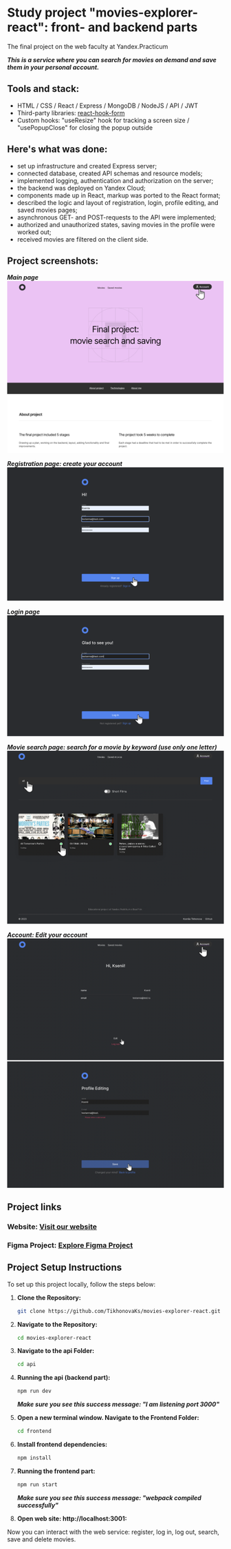 # Study project "movies-explorer-react": front- and backend parts
The final project on the web faculty at Yandex.Practicum

***This is a service where you can search for movies on demand and save them in your personal account.***

## Tools and stack: 
* HTML / CSS / React / Express / MongoDB / NodeJS / API / JWT
* Third-party libraries: [react-hook-form](https://www.npmjs.com/package/react-hook-form)
* Custom hooks: "useResize" hook for tracking a screen size / "usePopupClose" for closing the popup outside
  
## Here's what was done:
* set up infrastructure and created Express server;
* connected database, created API schemas and resource models;
* implemented logging, authentication and authorization on the server;
* the backend was deployed on Yandex Сloud;
* components made up in React, markup was ported to the React format;
* described the logic and layout of registration, login, profile editing, and saved movies pages;
* asynchronous GET- and POST-requests to the API were implemented;
* authorized and unauthorized states, saving movies in the profile were worked out;
* received movies are filtered on the client side.

## Project screenshots:
***Main page***
![](./frontend/src/images/readme/main.png)

***Registration page: create your account***
![](./frontend/src/images/readme/sign-up.png)

***Login page***
![](./frontend/src/images/readme/sign-in.png)

***Movie search page: search for a movie by keyword (use only one letter)***
![](./frontend/src/images/readme/search-movies.png)

***Account: Edit your account***
![](./frontend/src/images/readme/account.png)
![](./frontend/src/images/readme/edit-account.png)

## Project links
### Website: [Visit our website](https://diploma-kseniia.nomoredomainsmonster.ru/)
### Figma Project: [Explore Figma Project](https://www.figma.com/file/LIZzsFoCCZrF381c6XbWSg/Diploma-(Copy)?node-id=891%3A3857&mode=dev)


## Project Setup Instructions
To set up this project locally, follow the steps below:

1. **Clone the Repository:**

    ```bash
    git clone https://github.com/TikhonovaKs/movies-explorer-react.git
    ```

2. **Navigate to the Repository:**

    ```bash
    cd movies-explorer-react
    ```

3. **Navigate to the api Folder:**

    ```bash
    cd api
    ```
4. **Running the api (backend part):**
   
    ```bash
    npm run dev
    ```
   ***Make sure you see this success message: "I am listening port 3000"*** 
5. **Open a new terminal window. Navigate to the Frontend Folder:**

    ```bash
    cd frontend
    ```

6. **Install frontend dependencies:**

    ```bash
    npm install
    ```
7. **Running the frontend part:**

    ```bash
    npm run start
    ```    
   ***Make sure you see this success message: "webpack compiled successfully"***

8. **Open web site: http://localhost:3001:**

Now you can interact with the web service: register, log in, log out, search, save and delete movies.
    

